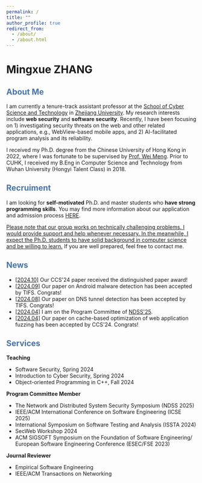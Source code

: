 ```yaml
---
permalink: /
title: ""
author_profile: true
redirect_from: 
  - /about/
  - /about.html
---
```

# Mingxue ZHANG

## <font color="#4974a5">About Me</font>

I am currently a tenure-track assistant professor at the [School of Cyber Science and Technology](https://icsr.zju.edu.cn) in [Zhejiang University](https://www.zju.edu.cn). My research interests include **web security** and **software security**. Recently, I have been focusing on 1) investigating security threats on the web and other related applications, e.g., WebView-based mobile apps, and 2) AI-facilitated program analysis and its reliability.

I received my Ph.D. degree from the Chinese University of Hong Kong in 2022, where I was fortunate to be supervised by [Prof. Wei Meng](https://www.cse.cuhk.edu.hk/~wei). Prior to CUHK, I received my B.Eng in Computer Science and Technology from Wuhan University (Hongyi Talent Class) in 2018.

## <font color="#4974a5">Recruiment</font>

I am looking for **self-motivated** Ph.D. and master students who **have strong programming skills**. You may find more information about our application and admission process [HERE](http://www.cs.zju.edu.cn/csen/2022/0817/c27006a2609353/page.htm).
 
<ins>Please note that our group works on technically challenging problems. I would provide support and help whenever necessary. In the meanwhile, I expect the Ph.D. students to have solid background in computer science and be willing to learn.</ins> If you are well prepared, feel free to contact me. 

## <font color="#4974a5">News</font>

- <ins>[2024.10]</ins> Our CCS'24 paper received the distinguished paper award!
- <ins>[2024.09]</ins> Our paper on Android malware detection has been accepted by TIFS. Congrats!
- <ins>[2024.08]</ins> Our paper on DNS tunnel detection has been accepted by TIFS. Congrats!
- <ins>[2024.04]</ins> I am on the Program Committee of [NDSS'25](https://www.ndss-symposium.org/ndss2025/).
- <ins>[2024.04]</ins> Our paper on cache-based optimization of web application fuzzing has been accepted by CCS'24. Congrats!

## <font color="#4974a5">Services</font>

**Teaching**<br>
- Software Security, Spring 2024
- Introduction to Cyber Security, Spring 2024
- Object-oriented Programming in C++, Fall 2024

**Program Committee Member**<br>
- The Network and Distributed System Security Symposium (NDSS 2025)<br>
- IEEE/ACM International Conference on Software Engineering (ICSE 2025)<br>
- International Symposium on Software Testing and Analysis (ISSTA 2024)<br>
- SecWeb Workshop 2024
- ACM SIGSOFT Symposium on the Foundation of Software Engineering/ European Software Engineering Conference (ESEC/FSE 2023)<br>

**Journal Reviewer**<br>
- Empirical Software Engineering<br> 
- IEEE/ACM Transactions on Networking 
